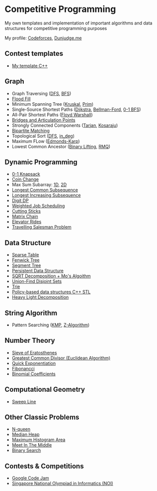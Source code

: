 # Competitive Programming
My own templates and implementation of important algorithms and data structures for competitive programming purposes


My profile: [Codeforces](https://codeforces.com/profile/caoduy73), [Dunjudge.me](https://dunjudge.me/users/g1760382k/)

## Contest templates
  - [My template C++](https://github.com/ncduy0303/Competitive-Programming/blob/master/Contest%20templates/cp_template.cpp)

## Graph
  - Graph Traversing ([DFS](https://github.com/ncduy0303/Competitive-Programming/blob/master/Graph/DFS.cpp), [BFS](https://github.com/ncduy0303/Competitive-Programming/blob/master/Graph/BFS.cpp))
  - [Flood Fill](https://github.com/ncduy0303/Competitive-Programming/blob/master/Graph/Flood%20Fill.cpp)
  - Minimum Spanning Tree ([Kruskal](https://github.com/ncduy0303/Competitive-Programming/blob/master/Graph/Minimum%20Spanning%20Tree/Kruskal.cpp), [Prim](https://github.com/ncduy0303/Competitive-Programming/blob/master/Graph/Minimum%20Spanning%20Tree/Prim.cpp))
  - Single-Source Shortest Paths ([Dijkstra](https://github.com/ncduy0303/Competitive-Programming/blob/master/Graph/SSSP/Dijkstra.cpp), [Bellman-Ford](https://github.com/ncduy0303/Competitive-Programming/blob/master/Graph/SSSP/Bellman_Ford.cpp), [0-1 BFS](https://github.com/ncduy0303/Competitive-Programming/blob/master/Graph/SSSP/0-1%20BFS.cpp))
  - All-Pair Shortest Paths ([Floyd Warshall](https://github.com/ncduy0303/Competitive-Programming/blob/master/Graph/Floyd_Warshall.cpp))
  - [Bridges and Articulation Points](https://github.com/ncduy0303/Competitive-Programming/blob/master/Graph/Bridges_ArticulationPoints.cpp)
  - Strongly Connected Components ([Tarjan](https://github.com/ncduy0303/Competitive-Programming/blob/master/Graph/Strongly%20Connected%20Components%20(SSCs)/TarjanSCC.cpp), [Kosaraju](https://github.com/ncduy0303/Competitive-Programming/blob/master/Graph/Strongly%20Connected%20Components%20(SSCs)/Kosaraju.cpp))
  - [Bipartite Matching](https://github.com/ncduy0303/Competitive-Programming/blob/master/Graph/Bipartite.cpp)
  - Topological Sort ([DFS](https://github.com/ncduy0303/Competitive-Programming/blob/master/Graph/Topological%20Sort/Topological%20Sort%20(DFS).cpp), [in_deg](https://github.com/ncduy0303/Competitive-Programming/blob/master/Graph/Topological%20Sort/Topological%20Sort%20(in_deg).cpp))
  - Maximum FLow ([Edmonds-Karp](https://github.com/ncduy0303/Competitive-Programming/blob/master/Graph/Edmonds_Karp.cpp))
  - Lowest Common Ancestor ([Binary Lifting](https://github.com/ncduy0303/Competitive-Programming/blob/master/Graph/Lowest%20Common%20Ancestor/LCA(Binary%20Lifting).cpp), [RMQ](https://github.com/ncduy0303/Competitive-Programming/blob/master/Graph/Lowest%20Common%20Ancestor/LCA(RMQ).cpp))
  
## Dynamic Programming
  - [0-1 Knapsack](https://github.com/ncduy0303/Competitive-Programming/blob/master/Dynamic%20Programming/(0-1)Knapsack.cpp)
  - [Coin Change](https://github.com/ncduy0303/Competitive-Programming/blob/master/Dynamic%20Programming/Coin%20change.cpp)
  - Max Sum Subarray: [1D](https://github.com/ncduy0303/Competitive-Programming/blob/master/Dynamic%20Programming/1D%20Max%20Sum%20(Kanade).cpp), [2D](https://github.com/ncduy0303/Competitive-Programming/blob/master/Dynamic%20Programming/2D%20Max%20Sum.cpp)
  - [Longest Common Subsequence](https://github.com/ncduy0303/Competitive-Programming/blob/master/Dynamic%20Programming/Longest%20Common%20Subsequence%20(LCS).cpp)
  - [Longest Increasing Subsequence](https://github.com/ncduy0303/Competitive-Programming/blob/master/Dynamic%20Programming/Longest%20Increasing%20Subsequence%20(LIS).cpp)
  - [Digit DP](https://github.com/ncduy0303/Competitive-Programming/blob/master/Dynamic%20Programming/Digit%20DP.cpp)
  - [Weighted Job Scheduling](https://github.com/ncduy0303/Competitive-Programming/blob/master/Dynamic%20Programming/Weighted%20Job%20Scheduling.cpp)
  - [Cutting Sticks](Dynamic%20Programming/Cutting%20Sticks.cpp)
  - [Matrix Chain](https://github.com/ncduy0303/Competitive-Programming/blob/master/Dynamic%20Programming/Matrix%20chain%20multiplication.cpp)
  - [Elevator Rides](https://github.com/ncduy0303/Competitive-Programming/blob/master/Dynamic%20Programming/Elevator%20Rides.cpp)
  - [Travelling Salesman Problem](https://github.com/ncduy0303/Competitive-Programming/blob/master/Dynamic%20Programming/Traveling%20Salesman%20Problem%20(TSP).cpp)
  
## Data Structure
  - [Sparse Table](https://github.com/ncduy0303/Competitive-Programming/blob/master/Data%20Structure/Sparse%20Table.cpp)
  - [Fenwick Tree](https://github.com/ncduy0303/Competitive-Programming/tree/master/Data%20Structure/Fenwick%20Tree)
  - [Segment Tree](https://github.com/ncduy0303/Competitive-Programming/tree/master/Data%20Structure/Segment%20Tree)
  - [Persistent Data Structure](https://github.com/ncduy0303/Competitive-Programming/blob/master/Data%20Structure/Persistent%20Data%20Structure.cpp)
  - [SQRT Decomposition + Mo's Algoithm](https://github.com/ncduy0303/Competitive-Programming/blob/master/Data%20Structure/Mo-Algo.cpp)
  - [Union-Find Disjoint Sets](https://github.com/ncduy0303/Competitive-Programming/blob/master/Data%20Structure/UFDS.cpp)
  - [Trie](https://github.com/ncduy0303/Competitive-Programming/blob/master/Data%20Structure/Trie.cpp)
  - [Policy-based data structures C++ STL](https://github.com/ncduy0303/Competitive-Programming/blob/master/Data%20Structure/Policy_based_DT.cpp) 
  - [Heavy Light Decomposition](https://github.com/ncduy0303/Competitive-Programming/blob/master/Data%20Structure/HLD.cpp) 
  
## String Algorithm
  - Pattern Searching ([KMP](https://github.com/ncduy0303/Competitive-Programming/blob/master/String%20Algorithm/KMP.cpp), [Z-Algorithm](https://github.com/ncduy0303/Competitive-Programming/blob/master/String%20Algorithm/Z-algo.cpp))
  
## Number Theory
  - [Sieve of Eratosthenes](https://github.com/ncduy0303/Competitive-Programming/blob/master/Number%20Theory/Sieve%20of%20Eratosthenes.cpp)
  - [Greatest Common Divisor (Euclidean Algorithm)](https://github.com/ncduy0303/Competitive-Programming/blob/master/Number%20Theory/GCD.cpp)
  - [Quick Exponentiation](https://github.com/ncduy0303/Competitive-Programming/blob/master/Number%20Theory/Quick_Exponention.cpp)
  - [Fibonancci](https://github.com/ncduy0303/Competitive-Programming/blob/master/Number%20Theory/Fibonancci.cpp)
  - [Binomial Coefficients](https://github.com/ncduy0303/Competitive-Programming/blob/master/Number%20Theory/Binomial%20Coefficients.cpp)

## Computational Geometry
  - [Sweep Line](https://github.com/ncduy0303/Competitive-Programming/tree/master/Computational%20Geometry/Sweep%20Line%20Algorithm)
  
## Other Classic Problems
  - [N-queen](https://github.com/ncduy0303/Competitive-Programming/blob/master/Other%20Classic%20Problems/N_Queens.cpp)
  - [Median Heap](https://github.com/ncduy0303/Competitive-Programming/blob/master/Other%20Classic%20Problems/Median%20Heap.cpp)
  - [Maximum Histogram Area](https://github.com/ncduy0303/Competitive-Programming/blob/master/Other%20Classic%20Problems/Maximum%20Histogram%20Area.cpp)
  - [Meet In The Middle](https://github.com/ncduy0303/Competitive-Programming/blob/master/Other%20Classic%20Problems/Meet%20In%20The%20Middle.cpp)
  - [Binary Search](https://github.com/ncduy0303/Competitive-Programming/blob/master/Other%20Classic%20Problems/Binary%20Search.cpp)
  
## Contests & Competitions
  - [Google Code Jam](https://github.com/ncduy0303/Competitive-Programming/tree/master/Google%20Code%20Jam)
  - [Singapore National Olympiad in Informatics (NOI)](https://github.com/ncduy0303/Competitive-Programming/tree/master/National%20Olympiad%20in%20Informatics%20(NOI))
